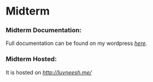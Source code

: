 # Midterm

### Midterm Documentation:
Full documentation can be found on my wordpress *[here](http://sites.bxmc.poly.edu/~luvneeshmugrai/WebDev/index.php/2017/03/20/midterm-doc/)*.

### Midterm Hosted:
It is hosted on *http://luvneesh.me/*
